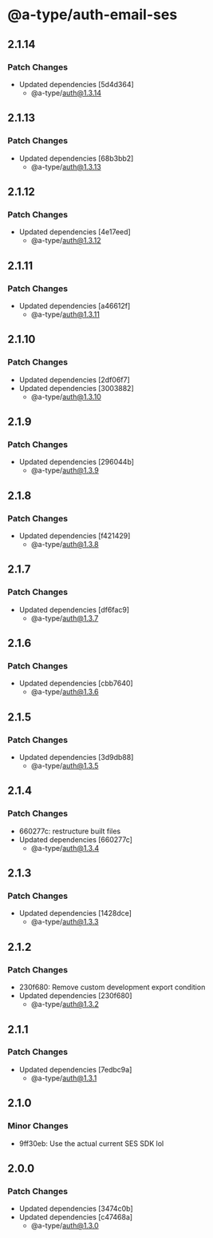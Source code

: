 # @a-type/auth-email-ses

## 2.1.14

### Patch Changes

- Updated dependencies [5d4d364]
  - @a-type/auth@1.3.14

## 2.1.13

### Patch Changes

- Updated dependencies [68b3bb2]
  - @a-type/auth@1.3.13

## 2.1.12

### Patch Changes

- Updated dependencies [4e17eed]
  - @a-type/auth@1.3.12

## 2.1.11

### Patch Changes

- Updated dependencies [a46612f]
  - @a-type/auth@1.3.11

## 2.1.10

### Patch Changes

- Updated dependencies [2df06f7]
- Updated dependencies [3003882]
  - @a-type/auth@1.3.10

## 2.1.9

### Patch Changes

- Updated dependencies [296044b]
  - @a-type/auth@1.3.9

## 2.1.8

### Patch Changes

- Updated dependencies [f421429]
  - @a-type/auth@1.3.8

## 2.1.7

### Patch Changes

- Updated dependencies [df6fac9]
  - @a-type/auth@1.3.7

## 2.1.6

### Patch Changes

- Updated dependencies [cbb7640]
  - @a-type/auth@1.3.6

## 2.1.5

### Patch Changes

- Updated dependencies [3d9db88]
  - @a-type/auth@1.3.5

## 2.1.4

### Patch Changes

- 660277c: restructure built files
- Updated dependencies [660277c]
  - @a-type/auth@1.3.4

## 2.1.3

### Patch Changes

- Updated dependencies [1428dce]
  - @a-type/auth@1.3.3

## 2.1.2

### Patch Changes

- 230f680: Remove custom development export condition
- Updated dependencies [230f680]
  - @a-type/auth@1.3.2

## 2.1.1

### Patch Changes

- Updated dependencies [7edbc9a]
  - @a-type/auth@1.3.1

## 2.1.0

### Minor Changes

- 9ff30eb: Use the actual current SES SDK lol

## 2.0.0

### Patch Changes

- Updated dependencies [3474c0b]
- Updated dependencies [c47468a]
  - @a-type/auth@1.3.0
